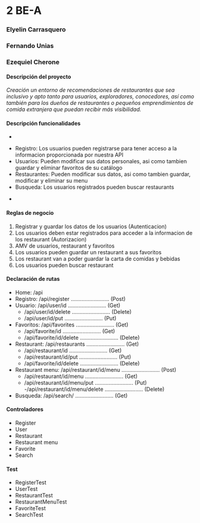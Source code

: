 # 2 BE-A

### Elyelin Carrasquero
### Fernando Unias
### Ezequiel Cherone

#### Descripción del proyecto
 *Creación un entorno de recomendaciones de restaurantes que sea inclusivo y apto tanto para usuarios, exploradores, conocedores, así como también para los dueños de restaurantes o pequeños emprendimientos de comida extranjera que puedan recibir más visibilidad.*
 
#### Descripción funcionalidades
* 
- Registro: Los usuarios pueden registrarse para tener acceso a la informacion proporcionada por nuestra API
- Usuarios: Pueden modificar sus datos personales, asi como tambien guardar y eliminar favoritos de su catálogo
- Restaurantes: Pueden modificar sus datos, asi como tambien guardar, modificar y eliminar su menu
- Busqueda: Los usuarios registrados pueden buscar restaurants
*

#### Reglas de negocio
1. Registrar y guardar los datos de los usuarios  (Autenticacion)
2. Los usuarios deben estar registrados para acceder a la informacion de los restaurant (Autorizacion)
3. AMV de usuarios, restaurant y favoritos
4. Los usuarios pueden guardar un restaurant a sus favoritos
5. Los restaurant van a poder guardar la carta de comidas y bebidas
6. Los usuarios pueden buscar restaurant 


#### Declaración de rutas
- Home: /api
- Registro: /api/register  .........................  (Post)
- Usuario: /api/user/id  .........................  (Get)
    - /api/user/id/delete  .........................  (Delete)
    - /api/user/id/put  .........................  (Put)
- Favoritos: /api/favorites  .........................  (Get)
    - /api/favorite/id  .........................  (Get)
    - /api/favorite/id/delete  .........................  (Delete)
- Restaurant: /api/restaurants  .........................  (Get)
    - /api/restaurant/id  .........................  (Get)
    - /api/restaurant/id/put  .........................  (Put)
    - /api/favorite/id/delete  .........................  (Delete) 
- Restaurant menu: /api/restaurant/id/menu  .........................  (Post)
    - /api/restaurant/id/menu  .........................  (Get)
    - /api/restaurant/id/menu/put  .........................  (Put)
    -/api/restaurant/id/menu/delete   .........................  (Delete)
- Busqueda: /api/search/  .........................  (Get)


#### Controladores 
- Register
- User
- Restaurant
- Restaurant menu
- Favorite
- Search

#### Test
- RegisterTest
- UserTest
- RestaurantTest
- RestaurantMenuTest
- FavoriteTest
- SearchTest